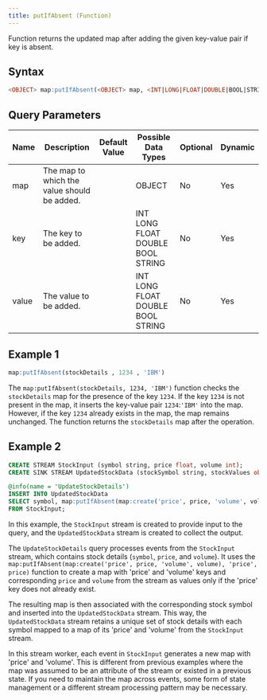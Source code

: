 ```yaml
---
title: putIfAbsent (Function)
---
```


Function returns the updated map after adding the given key-value pair if key is absent.

## Syntax

```sql
<OBJECT> map:putIfAbsent(<OBJECT> map, <INT|LONG|FLOAT|DOUBLE|BOOL|STRING> key, <INT|LONG|FLOAT|DOUBLE|BOOL|STRING> value)
```

## Query Parameters

| Name  | Description | Default Value | Possible Data Types  | Optional | Dynamic |
|-------|-------------|---------------|----------------------|----------|---------|
| map   | The map to which the value should be added. |               | OBJECT  | No | Yes |
| key   | The key to be added.  |         | INT LONG FLOAT DOUBLE BOOL STRING | No  | Yes |
| value | The value to be added.  |       | INT LONG FLOAT DOUBLE BOOL STRING | No  | Yes |

## Example 1

```sql
map:putIfAbsent(stockDetails , 1234 , 'IBM')
```

The `map:putIfAbsent(stockDetails, 1234, 'IBM')` function checks the `stockDetails` map for the presence of the key `1234`. If the key `1234` is not present in the map, it inserts the key-value pair `1234`:`'IBM'` into the map. However, if the key `1234` already exists in the map, the map remains unchanged. The function returns the `stockDetails` map after the operation.

## Example 2

```sql
CREATE STREAM StockInput (symbol string, price float, volume int);
CREATE SINK STREAM UpdatedStockData (stockSymbol string, stockValues object);

@info(name = 'UpdateStockDetails')
INSERT INTO UpdatedStockData
SELECT symbol, map:putIfAbsent(map:create('price', price, 'volume', volume), 'price', price) AS stockValues
FROM StockInput;
```

In this example, the `StockInput` stream is created to provide input to the query, and the `UpdatedStockData` stream is created to collect the output.

The `UpdateStockDetails` query processes events from the `StockInput` stream, which contains stock details (`symbol`, `price`, and `volume`). It uses the `map:putIfAbsent(map:create('price', price, 'volume', volume), 'price', price)` function to create a map with 'price' and 'volume' keys and corresponding `price` and `volume` from the stream as values only if the 'price' key does not already exist.

The resulting map is then associated with the corresponding stock symbol and inserted into the `UpdatedStockData` stream. This way, the `UpdatedStockData` stream retains a unique set of stock details with each symbol mapped to a map of its 'price' and 'volume' from the `StockInput` stream.

In this stream worker, each event in `StockInput` generates a new map with 'price' and 'volume'. This is different from previous examples where the map was assumed to be an attribute of the stream or existed in a previous state. If you need to maintain the map across events, some form of state management or a different stream processing pattern may be necessary.
